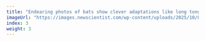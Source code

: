 ```yaml
---
title: "Endearing photos of bats show clever adaptations like long tongues"
imageUrl: "https://images.newscientist.com/wp-content/uploads/2025/10/01152806/SEI_267470800.jpg?width=788"
index: 3
weight: 3
---
```

